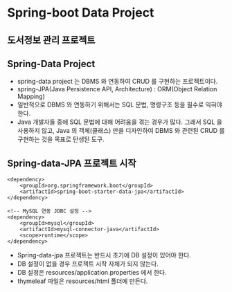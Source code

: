 # Spring-boot Data Project
## 도서정보 관리 프로젝트

## Spring-Data Project
* spring-data project 는 DBMS 와 연동하여 CRUD 를 구현하는 프로젝트이다.
* spring-JPA(Java Persistence API, Architecture) : ORM(Object Relation Mapping)
* 일반적으로 DBMS 와 연동하기 위해서는 SQL 문법, 명령구조 등을 필수로 익혀야 한다.
* Java 개발자들 중에 SQL 문법에 대해 어려움을 겪는 경우가 많다. 그래서 SQL 을 사용하지 않고, Java 의 객체(클래스) 만을 디자인하여 DBMS 와 관련된 CRUD 를 구현하는 것을 목표로 탄생된 도구.


## Spring-data-JPA 프로젝트 시작
```
<dependency>
    <groupId>org.springframework.boot</groupId>
    <artifactId>spring-boot-starter-data-jpa</artifactId>
</dependency>

<!-- MySQL 연동 JDBC 설정 -->
<dependency>
    <groupId>mysql</groupId>
    <artifactId>mysql-connector-java</artifactId>
    <scope>runtime</scope>
</dependency>
```

* Spring-data-jpa 프로젝트는 반드시 초기에 DB 설정이 있어야 한다.
* DB 설정이 없을 경우 프로젝트 시작 자체가 되지 않는다.
* DB 설정은 resources/application.properties 에서 한다.
* thymeleaf 파일은 resources/html 폴더에 만든다.